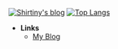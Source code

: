 <!--
### Hi there 👋


**Shirtiny/Shirtiny** is a ✨ _special_ ✨ repository because its `README.md` (this file) appears on your GitHub profile.

Here are some ideas to get you started:

- 🔭 I’m currently working on ...
- 🌱 I’m currently learning ...
- 👯 I’m looking to collaborate on ...
- 🤔 I’m looking for help with ...
- 💬 Ask me about ...
- 📫 How to reach me: ...
- 😄 Pronouns: ...
- ⚡ Fun fact: ...
-->

[![Shirtiny's blog](https://github-readme-stats.vercel.app/api?username=shirtiny&count_private=true&title_color=00b7c3&icon_color=66cccc&show_icons=true&hide_border=true)](https://shirtiny.cn)
[![Top Langs](https://github-readme-stats.vercel.app/api/top-langs/?username=shirtiny&layout=compact&title_color=00b7c3&hide_border=true&hide=html)](https://github.com/Shirtiny)

- **Links**
  -  [My Blog](https://shirtiny.cn)

<!--
[![ReadMe Card](https://github-readme-stats.vercel.app/api/pin/?username=shirtiny&repo=SubEditor)](https://github.com/Shirtiny/SubEditor) 
[![ReadMe Card](https://github-readme-stats.vercel.app/api/pin/?username=shirtiny&repo=ShWave)](https://github.com/Shirtiny/ShWave)
-->




